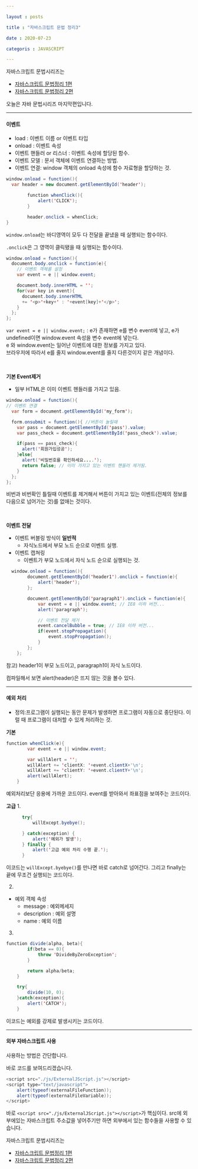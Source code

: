 ```yaml
---

layout : posts

title : "자바스크립트 문법 정리3"

date : 2020-07-23

categoris : JAVASCRIPT

---
```


자바스크립트 문법시리즈는
- [자바스크립트 문법정리 1편](https://pkt369.github.io/JavaScript1/)
- [자바스크립트 문법정리 2편](https://pkt369.github.io/JavaScript2/)

오늘은 자바 문법시리즈 마지막편입니다.

<hr>

<h4>이벤트</h4>

- load : 이벤트 이름 or 이벤트 타입
- onload : 이벤트 속성
- 이벤트 핸들러 or 리스너 : 이벤트 속성에 할당된 함수.
- 이벤트 모델 : 문서 객체에 이벤트 연결하는 방법.
- 이벤트 연결: window 객체의 onload 속성에 함수 자료형을 할당하는 것.

```java
window.onload = function(){
  var header = new document.getElementById('header');

		function whenClick(){
			alert('CLICK');
		}

		header.onclick = whenClick;
}
```

`window.onload`는 바디영역이 모두 다 전달을 끝냈을 때 실행되는 함수이다.

`.onclick`은 그 영역이 클릭됐을 때 실행되는 함수이다.

```java
window.onload = function(){
  document.body.onclick = function(e){
    // 이벤트 객체를 설정
    var event = e || window.event;

    document.body.innerHTML = '';
    for(var key in event){
      document.body.innerHTML
      += '<p>'+key+' : '+event[key]+'</p>';
    }
  };
};
```

`var event = e || window.event;` : e가 존재하면 e를 변수 event에 넣고, e가 undefined이면 window.event 속성을 변수 event에 넣는다.  
e 와 window.event는 일어난 이벤트에 대한 정보를 가지고 있다.  
브라우저에 따라서 e를 줄지 window.event를 줄지 다른것이지 같은 개념이다.

<br>

**기본 Event제거**
- 일부 HTML은 이미 이벤트 헨들러를 가지고 있음.
```java
window.onload = function(){
// 이벤트 연결
  var form = document.getElementById('my_form');

  form.onsubmit = function(){ //버튼이 눌릴때
    var pass = document.getElementById('pass').value;
    var pass_check = document.getElementById('pass_check').value;

    if(pass == pass_check){
      alert('회원가입성공');
    }else{
      alert('비밀번호를 확인하세요....');
      return false; // 이미 가지고 있는 이벤트 핸들러 제거됨.
    }
  };
};
```

비번과 비번확인 틀릴때 이벤트를 제거해서 버튼이 가지고 있는 이벤트(전체의 정보를 다음으로 넘어가는 것)를 없애는 것이다.

<br>


**이벤트 전달**
- 이벤트 버블링 방식이 **일반적**
  * 자식노드에서 부모 노드 순으로 이벤트 실행.
- 이벤트 캡쳐링
  * 이벤트가 부모 노드에서 자식 노드 순으로 실행되는 것.
```java
  window.onload = function(){
		document.getElementById('header1').onclick = function(e){
			alert('header');
		};

		document.getElementById('paragraph1').onclick = function(e){
			var event = e || window.event; // IE8 이하 버전...
			alert('paragraph');

			// 이벤트 전달 제거
			event.cancelBubble = true; // IE8 이하 버전...
			if(event.stopPropagation){
				event.stopPropagation();
			}
		};
	};
```

참고) header1이 부모 노드이고, paragraph1이 자식 노드이다.

컴파일해서 보면 alert(header)은 뜨지 않는 것을 볼수 있다.

<hr>

<h4>예외 처리</h4>

- 정의:프로그램이 실행되는 동안 문제가 발생하면 프로그램이 자동으로 중단된다. 이럴 때 프로그램이 대처할 수 있게 처리하는 것.

**기본**
```java
function whenClick(e){
		var event = e || window.event;

		var willAlert = '';
		willAlert += 'clientX: '+event.clientX+'\n';
		willAlert += 'clientY: '+event.clientY+'\n';
		alert(willAlert);
	}
```

예외처리보단 응용에 가까운 코드이다. event를 받아와서 좌표점을 보여주는 코드이다.

**고급**
 1.

```java
      try{
    	  willExcept.byebye();

      } catch(exception) {
    	  alert('예외가 발생');
      } finally {
    	  alert('고급 예외 처리 수행 끝.');
      }
```

이코드는 `willExcept.byebye()`를 만나면 바로 catch로 넘어간다. 그리고 finally는 끝에 무조건 실행되는 코드이다.

2.

- 예외 객체 속성
  - message : 예외메세지
  - description : 예외 설명
  - name : 예외 이름


3.
```java
function divide(alpha, beta){
		if(beta == 0){
			throw 'DivideByZeroException';
		}

		return alpha/beta;
	}

    try{
    	divide(10, 0);
    }catch(exception){
    	alert('CATCH');
    }
```

이코드는 예외를 강제로 발생시키는 코드이다.

<hr>

<h4>외부 자바스크립트 사용</h4>

사용하는 방법은 간단합니다.

바로 코드를 보여드리겠습니다.

```java
<script src="./js/ExternalJScript.js"></script>
<script type="text/javascript">
	alert(typeof(externalFileFunction));
	alert(typeof(externalFileVariable));
</script>
```

바로 `<script src="./js/ExternalJScript.js"></script>`가 핵심이다.
src에 외부에있는 자바스크립트 주소값을 넣어주기만 하면 외부에서 있는 함수들을 사용할 수 있습니다.

자바스크립트 문법시리즈는
- [자바스크립트 문법정리 1편](https://pkt369.github.io/JavaScript1/)
- [자바스크립트 문법정리 2편](https://pkt369.github.io/JavaScript2/)
